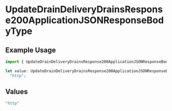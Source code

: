 # UpdateDrainDeliveryDrainsResponse200ApplicationJSONResponseBodyType

## Example Usage

```typescript
import { UpdateDrainDeliveryDrainsResponse200ApplicationJSONResponseBodyType } from "@vercel/sdk/models/updatedrainop.js";

let value: UpdateDrainDeliveryDrainsResponse200ApplicationJSONResponseBodyType =
  "http";
```

## Values

```typescript
"http"
```